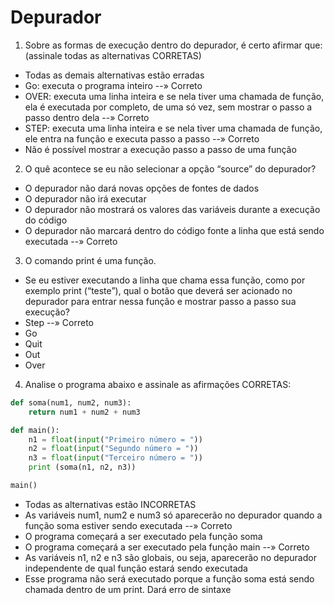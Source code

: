 # Depurador

1. Sobre as formas de execução dentro do depurador, é certo afirmar que: (assinale todas as alternativas CORRETAS)
- Todas as demais alternativas estão erradas
- Go: executa o programa inteiro --» Correto 
- OVER: executa uma linha inteira e se nela tiver uma chamada de função, ela é executada por completo, 
de uma só vez, sem mostrar o passo a passo dentro dela --» Correto
- STEP: executa uma linha inteira e se nela tiver uma chamada de função, ele entra na função e executa passo a passo --» Correto 
- Não é possível mostrar a execução passo a passo de uma função

2. O quê acontece se eu não selecionar a opção “source” do depurador?
- O depurador não dará novas opções de fontes de dados
- O depurador não irá executar
- O depurador não mostrará os valores das variáveis durante a execução do código
- O depurador não marcará dentro do código fonte a linha que está sendo executada --» Correto 

3. O comando print é uma função.
- Se eu estiver executando a linha que chama essa função, como por exemplo print (“teste”), qual o botão que deverá ser acionado no depurador para entrar nessa função e mostrar passo a passo sua execução?
- Step --» Correto 
- Go
- Quit
- Out
- Over

4. Analise o programa abaixo e assinale as afirmações CORRETAS:
```py
def soma(num1, num2, num3):
    return num1 + num2 + num3

def main():
    n1 = float(input("Primeiro número = "))
    n2 = float(input("Segundo número = "))
    n3 = float(input("Terceiro número = "))
    print (soma(n1, n2, n3))

main()
```
- Todas as alternativas estão INCORRETAS
- As variáveis num1, num2 e num3 só aparecerão no depurador quando a função soma estiver sendo executada --» Correto 
- O programa começará a ser executado pela função soma
- O programa começará a ser executado pela função main --» Correto 
- As variáveis n1, n2 e n3 são globais, ou seja, aparecerão no depurador independente de qual função estará sendo executada
- Esse programa não será executado porque a função soma está sendo chamada dentro de um print. Dará erro de sintaxe
